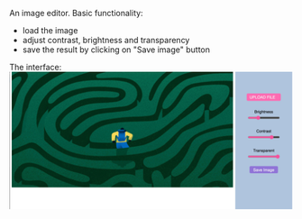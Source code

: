 An image editor. 
Basic functionality:
-   load the image
-   adjust contrast, brightness and transparency 
- save the result by clicking on "Save image" button

The interface:
![img](example.png)
